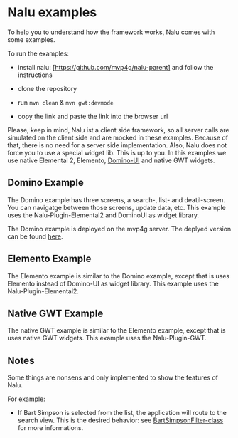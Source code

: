 # Nalu examples
To help you to understand how the framework works, Nalu comes with some examples.

To run the examples:

* install nalu: [https://github.com/mvp4g/nalu-parent] and follow the instructions

* clone the repository

* run ```mvn clean``` & ```mvn gwt:devmode```

* copy the link and paste the link into the browser url

Please, keep in mind, Nalu ist a client side framework, so all server calls are simulated on the client side and are mocked in these examples. Because of that, there is no need for a server side implementation. Also, Nalu does not force you to use a special widget lib. This is up to you. In this examples we use native Elemental 2, Elemento, [Domino-UI](https://github.com/DominoKit/domino-ui) and native GWT widgets.

## Domino Example
The Domino example has three screens, a search-, list- and deatil-screen. You can navigatge between those screens, update data, etc. This example uses the Nalu-Plugin-Elemental2 and DominoUI as widget library. 

The Domino example is deployed on the mvp4g server. The deplyed version can be found [here](http://www.mvp4g.org/NaluDominoSimpleApplication-1.0.0/index.html).

## Elemento Example
The Elemento example is similar to the Domino example, except that is uses Elemento instead of Domino-UI as widget library. This example uses the Nalu-Plugin-Elemental2. 

## Native GWT Example
The native GWT example is similar to the Elemento example, except that is uses native GWT widgets. This example uses the Nalu-Plugin-GWT. 

## Notes

Some things are nonsens and only implemented to show the features of Nalu.

For example: 
* If Bart Simpson is selected from the list, the application will route to the search view. This is the desired behavior: see [BartSimpsonFilter-class](https://github.com/mvp4g/nalu-examples/blob/master/NaluDominoSimpleApplication/src/main/java/de/gishmo/gwt/example/nalu/simpleapplication/client/filters/BartSimpsonFilter.java) for more informations.
